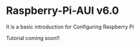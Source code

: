 Raspberry-Pi-AUI v6.0
============

It is a basic introduction for Configuring Raspberry Pi

Tutorial coming soon!!
